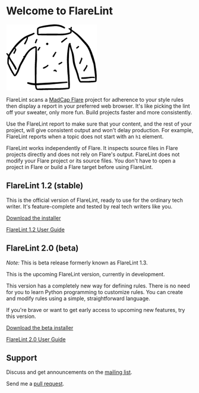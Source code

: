 # Welcome to FlareLint

![What do you think of the logo? I drew it myself, can you tell?](logo.png)

FlareLint scans a [MadCap Flare](https://www.madcapsoftware.com/products/flare/)
project for
adherence to your style rules then display a report in your preferred
web browser. It's like picking the lint off your sweater, only more
fun.  Build projects faster and more consistently.

Use the FlareLint report to make sure that your content, and the rest
of your project, will give consistent output and won't delay
production. For example, FlareLint reports when a topic does not start
with an `h1` element.

FlareLint works independently of Flare. It inspects source files in
Flare projects directly and does not rely on Flare's output. FlareLint
does not modify your Flare project or its source files. You don't have
to open a project in Flare or build a Flare target before using
FlareLint.


## FlareLint 1.2 (stable)

This is the official version of FlareLint, ready to use for the
ordinary tech writer. It's feature-complete and tested by real tech
writers like you.

[Download the installer](https://github.com/flarelint/flarelint/releases/download/1.2/FlareLint-1.2.zip)

[FlareLint 1.2 User Guide](stable/index.html)

## FlareLint 2.0 (beta)

*Note:* This is beta release formerly known as FlareLint 1.3.

This is the upcoming FlareLint version, currently in development. 

This version has a completely new way for defining rules. There is no
need for you to learn Python programming to customize rules. You can
create and modify rules using a simple, straightforward language.

If you're brave or want to get early access to upcoming new features,
try this version.

[Download the beta installer](https://github.com/flarelint/flarelint/releases/download/2.0/FlareLint_2.0beta.zip)

[FlareLint 2.0 User Guide](beta/index.html)

## Support

Discuss and get announcements on the [mailing list](https://www.freelists.org/list/flarelint).

Send me a [pull request](https://help.github.com/articles/about-pull-requests).
